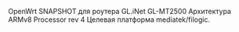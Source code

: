 OpenWrt SNAPSHOT для роутера GL.iNet GL-MT2500 Архитектура ARMv8 Processor rev 4 Целевая платформа mediatek/filogic.
